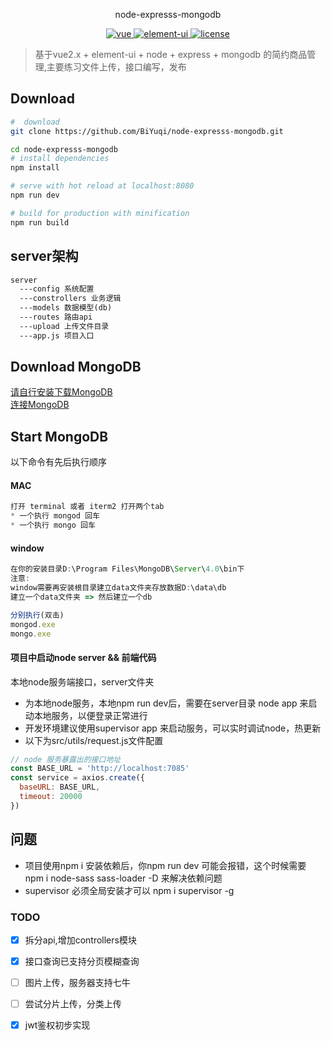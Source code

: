 <p align="center">
  node-expresss-mongodb
</p>

<p align="center">
	<a href="https://github.com/vuejs/vue">
		<img src="https://img.shields.io/badge/vue-2.5.2-blue.svg" alt="vue">
	</a>
	<a href="https://github.com/ElemeFE/element">
		<img src="https://img.shields.io/badge/element----ui-2.3.2-blue.svg" alt="element-ui">
	</a>
	<a href="https://github.com/BiYuqi/node-expresss-mongodb/blob/master/LICENSE">
		<img src="https://img.shields.io/github/license/mashape/apistatus.svg" alt="license">
	</a>
</p>

> 基于vue2.x + element-ui + node + express + mongodb 的简约商品管理,主要练习文件上传，接口编写，发布


## Download

``` bash
#  download
git clone https://github.com/BiYuqi/node-expresss-mongodb.git

cd node-expresss-mongodb
# install dependencies
npm install

# serve with hot reload at localhost:8080
npm run dev

# build for production with minification
npm run build
```
## server架构
```html
server
  ---config 系统配置
  ---constrollers 业务逻辑
  ---models 数据模型(db)
  ---routes 路由api
  ---upload 上传文件目录
  ---app.js 项目入口
```

## Download MongoDB
<a href="http://www.runoob.com/mongodb/mongodb-window-install.html">请自行安装下载MongoDB</a> <br/>
<a href="http://www.runoob.com/mongodb/mongodb-connections.html">连接MongoDB</a>

## Start MongoDB
以下命令有先后执行顺序
#### MAC
```js
打开 terminal 或者 iterm2 打开两个tab
* 一个执行 mongod 回车
* 一个执行 mongo 回车
```
#### window
```js
在你的安装目录D:\Program Files\MongoDB\Server\4.0\bin下
注意:
window需要再安装根目录建立data文件夹存放数据D:\data\db
建立一个data文件夹 => 然后建立一个db

分别执行(双击)
mongod.exe
mongo.exe
```
#### 项目中启动node server && 前端代码
本地node服务端接口，server文件夹
* 为本地node服务，本地npm run dev后，需要在server目录 node app 来启动本地服务，以便登录正常进行
* 开发环境建议使用supervisor app 来启动服务，可以实时调试node，热更新
* 以下为src/utils/request.js文件配置
```js
// node 服务暴露出的接口地址
const BASE_URL = 'http://localhost:7085'
const service = axios.create({
  baseURL: BASE_URL,
  timeout: 20000
})
```
## 问题
* 项目使用npm i 安装依赖后，你npm run dev 可能会报错，这个时候需要 npm i node-sass sass-loader -D 来解决依赖问题
* supervisor 必须全局安装才可以 npm i supervisor -g

### TODO
- [x] 拆分api,增加controllers模块
- [x] 接口查询已支持分页模糊查询
- [ ] 图片上传，服务器支持七牛
- [ ] 尝试分片上传，分类上传
- [x] jwt鉴权初步实现

